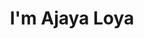 ---
title : "I'm Ajaya Loya"
# full screen navigation
first_name : "Ajaya"
last_name : "Loya"
bg_image : "images/backgrounds/full-nav-bg.jpg"
# animated text loop
occupations:
- "Engineering Manager"
- "AWS Certified Professional"
- "Security Architect"
- "Compliance"

# slider background image loop
slider_images:
- "images/slider/slider-1.jpg"
- "images/slider/slider-2.jpg"
- "images/slider/slider-3.jpg"
- "images/slider/slider-4.jpg"

# button
button:
  enable : false
  label : "HIRE ME"
  link : "#contact"


# custom style
custom_class: "" 
custom_attributes: "" 
custom_css: ""

---